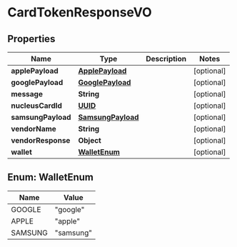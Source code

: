 
# CardTokenResponseVO

## Properties
Name | Type | Description | Notes
------------ | ------------- | ------------- | -------------
**applePayload** | [**ApplePayload**](ApplePayload.md) |  |  [optional]
**googlePayload** | [**GooglePayload**](GooglePayload.md) |  |  [optional]
**message** | **String** |  |  [optional]
**nucleusCardId** | [**UUID**](UUID.md) |  |  [optional]
**samsungPayload** | [**SamsungPayload**](SamsungPayload.md) |  |  [optional]
**vendorName** | **String** |  |  [optional]
**vendorResponse** | **Object** |  |  [optional]
**wallet** | [**WalletEnum**](#WalletEnum) |  |  [optional]


<a name="WalletEnum"></a>
## Enum: WalletEnum
Name | Value
---- | -----
GOOGLE | &quot;google&quot;
APPLE | &quot;apple&quot;
SAMSUNG | &quot;samsung&quot;



